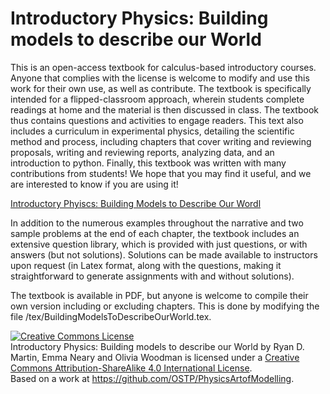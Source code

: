 # Introductory Physics: Building models to describe our World
This is an open-access textbook for calculus-based introductory courses. Anyone that complies with the license is welcome to modify and use this work for their own use, as well as contribute. The textbook is specifically intended for a flipped-classroom approach, wherein students complete readings at home and the material is then discussed in class. The textbook thus contains questions and activities to engage readers. This text also includes a curriculum in experimental physics, detailing the scientific method and process, including chapters that cover writing and reviewing proposals, writing and reviewing reports, analyzing data, and an introduction to python. Finally, this textbook was written with many contributions from students! We hope that you may find it useful, and we are interested to know if you are using it!

[Introductory Phyiscs: Building Models to Describe Our Wordl]("https://github.com/OSTP/PhysicsArtofModelling/blob/master/tex/BuildingModelsToDescribeOurWorld.pdf")

In addition to the numerous examples throughout the narrative and two sample problems at the end of each chapter, the textbook includes an extensive question library, which is provided with just questions, or with answers (but not solutions). Solutions can be made available to instructors upon request (in Latex format, along with the questions, making it straightforward to generate assignments with and without solutions). 


The textbook is available in PDF, but anyone is welcome to compile their own version including or excluding chapters. This is done by modifying the file /tex/BuildingModelsToDescribeOurWorld.tex. 

<a rel="license" href="http://creativecommons.org/licenses/by-sa/4.0/"><img alt="Creative Commons License" style="border-width:0" src="https://i.creativecommons.org/l/by-sa/4.0/88x31.png" /></a><br /><span xmlns:dct="http://purl.org/dc/terms/" href="http://purl.org/dc/dcmitype/Text" property="dct:title" rel="dct:type">Introductory Physics: Building models to describe our World</span> by <span xmlns:cc="http://creativecommons.org/ns#" property="cc:attributionName">Ryan D. Martin, Emma Neary and Olivia Woodman</span> is licensed under a <a rel="license" href="http://creativecommons.org/licenses/by-sa/4.0/">Creative Commons Attribution-ShareAlike 4.0 International License</a>.<br />Based on a work at <a xmlns:dct="http://purl.org/dc/terms/" href="https://github.com/OSTP/PhysicsArtofModelling" rel="dct:source">https://github.com/OSTP/PhysicsArtofModelling</a>.
